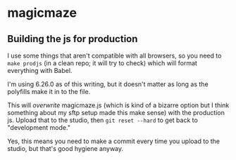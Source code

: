# magicmaze

## Building the js for production

I use some things that aren't compatible with all browsers, so you need to `make prodjs`
(in a clean repo; it will try to check) which will format everything with Babel. 

I'm using 6.26.0 as of this writing, but it doesn't matter as long as the polyfills make
it in to the file.

This will _overwrite_ magicmaze.js (which is kind of a bizarre option but I think something
about my sftp setup made this make sense) with the production js. Upload that to the
studio, then `git reset --hard` to get back to "development mode."

Yes, this means you need to make a commit every time you upload to the studio, but that's
good hygiene anyway.


